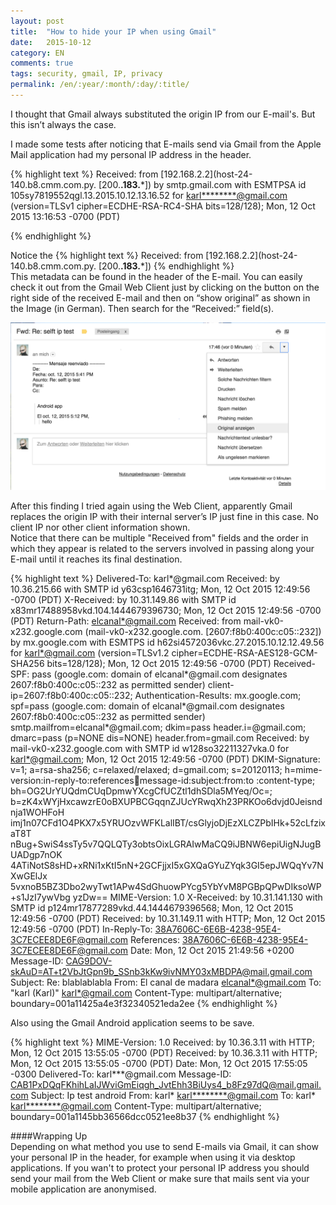 ```yaml
---
layout: post
title:  "How to hide your IP when using Gmail"
date:   2015-10-12
category: EN
comments: true
tags: security, gmail, IP, privacy
permalink: /en/:year/:month/:day/:title/
---
```


I thought that Gmail always substituted the origin IP from our E-mail's. But this isn’t always the case. 

I made some tests after noticing that E-mails send via Gmail from the Apple Mail application had my personal IP address in the header.  

{% highlight text %}
Received: from [192.168.2.2](host-24-140.b8.cmm.com.py. [200.**.183.***])
        by smtp.gmail.com with ESMTPSA id 105sy7819552qgl.13.2015.10.12.13.16.52
        for <karl********@gmail.com>
        (version=TLSv1 cipher=ECDHE-RSA-RC4-SHA bits=128/128);
        Mon, 12 Oct 2015 13:16:53 -0700 (PDT)

{% endhighlight %}

Notice the 
{% highlight text %}
Received: from [192.168.2.2](host-24-140.b8.cmm.com.py. [200.**.183.***])
{% endhighlight %}  
This metadata can be found in the header of the E-mail. You can easily check it out from the Gmail Web Client just by clicking on the button on the right side of the received E-mail and then on “show original” as shown in the Image (in German). Then search for the “Received:” field(s).  

![Image IP_test](https://raw.githubusercontent.com/Karlheinzniebuhr/karlheinzniebuhr.github.io/master/data/gmail_ip/ip_test.png)  

After this finding I tried again using the Web Client, apparently Gmail replaces the origin IP with their internal server’s IP just fine in this case. No client IP nor other client information shown.  
Notice that there can be multiple "Received from" fields and the order in which they appear is related to the servers involved in passing along your E-mail until it reaches its final destination. 

{% highlight text %}
Delivered-To: karl*@gmail.com
Received: by 10.36.215.66 with SMTP id y63csp1646731itg;
        Mon, 12 Oct 2015 12:49:56 -0700 (PDT)
X-Received: by 10.31.149.86 with SMTP id x83mr17488958vkd.104.1444679396730;
        Mon, 12 Oct 2015 12:49:56 -0700 (PDT)
Return-Path: <elcanal*@gmail.com>
Received: from mail-vk0-x232.google.com (mail-vk0-x232.google.com. [2607:f8b0:400c:c05::232])
        by mx.google.com with ESMTPS id h62si4572036vkc.27.2015.10.12.12.49.56
        for <karl*@gmail.com>
        (version=TLSv1.2 cipher=ECDHE-RSA-AES128-GCM-SHA256 bits=128/128);
        Mon, 12 Oct 2015 12:49:56 -0700 (PDT)
Received-SPF: pass (google.com: domain of elcanal*@gmail.com designates 2607:f8b0:400c:c05::232 as permitted sender) client-ip=2607:f8b0:400c:c05::232;
Authentication-Results: mx.google.com;
       spf=pass (google.com: domain of elcanal*@gmail.com designates 2607:f8b0:400c:c05::232 as permitted sender) smtp.mailfrom=elcanal*@gmail.com;
       dkim=pass header.i=@gmail.com;
       dmarc=pass (p=NONE dis=NONE) header.from=gmail.com
Received: by mail-vk0-x232.google.com with SMTP id w128so32211327vka.0
        for <karl*@gmail.com>; Mon, 12 Oct 2015 12:49:56 -0700 (PDT)
DKIM-Signature: v=1; a=rsa-sha256; c=relaxed/relaxed;
        d=gmail.com; s=20120113;
        h=mime-version:in-reply-to:references:date:message-id:subject:from:to
         :content-type;
        bh=OG2UrYUQdmCUqDpmwYXcgCfUCZtl1dhSDla5MYeq/Oc=;
        b=zK4xWYjHxcawzrE0oBXUPBCGqqnZJUcYRwqXh23PRKOo6dvjd0Jeisndnja1WOHFoH
         imj1n07CFd1O4PKX7x5YRUOzvWFKLalIBT/csGlyjoDjEzXLCZPbIHk+52cLfzixaT8T
         nBug+SwiS4ssTy5v7QQLQTy3obtsOixLGRAIwMaCQ9iJBNW6epiUigNJugBUADgp7nOK
         4ATiNotS8sHD+xRNi1xKtI5nN+2GCFjjxI5xGXQaGYuZYqk3GI5epJWQqYv7NXwGElJx
         5vxnoB5BZ3Dbo2wyTwt1APw4SdGhuowPYcg5YbYvM8PGBpQPwDIksoWP+s1JzI7ywVbg
         yzDw==
MIME-Version: 1.0
X-Received: by 10.31.141.130 with SMTP id p124mr17877289vkd.44.1444679396568;
 Mon, 12 Oct 2015 12:49:56 -0700 (PDT)
Received: by 10.31.149.11 with HTTP; Mon, 12 Oct 2015 12:49:56 -0700 (PDT)
In-Reply-To: <38A7606C-6E6B-4238-95E4-3C7ECEE8DE6F@gmail.com>
References: <38A7606C-6E6B-4238-95E4-3C7ECEE8DE6F@gmail.com>
Date: Mon, 12 Oct 2015 21:49:56 +0200
Message-ID: <CAG9DOV-skAuD=AT+t2VbJtGpn9b_SSnb3kKw9ivNMY03xMBDPA@mail.gmail.com>
Subject: Re: blablablabla
From: El canal de madara <elcanal*@gmail.com>
To: "karl (Karl)" <karl*@gmail.com>
Content-Type: multipart/alternative; boundary=001a11425a4e3f32340521eda2ee
{% endhighlight %}

Also using the Gmail Android application seems to be save.  

{% highlight text %}
MIME-Version: 1.0
Received: by 10.36.3.11 with HTTP; Mon, 12 Oct 2015 13:55:05 -0700 (PDT)
Received: by 10.36.3.11 with HTTP; Mon, 12 Oct 2015 13:55:05 -0700 (PDT)
Date: Mon, 12 Oct 2015 17:55:05 -0300
Delivered-To: karl***@gmail.com
Message-ID: <CAB1PxDQqFKhihLaIJWviGmEiqgh_JvtEhh3BiUys4_b8Fz97dQ@mail.gmail.com>
Subject: Ip test android
From: karl* <karl********@gmail.com>
To: karl* <karl********@gmail.com>
Content-Type: multipart/alternative; boundary=001a1145bb36566dcc0521ee8b37
{% endhighlight %}


####Wrapping Up    
Depending on what method you use to send E-mails via Gmail, it can show your personal IP in the header, for example when using it via desktop applications. If you wan't to protect your personal IP address you should send your mail from the Web Client or make sure that mails sent via your mobile application are anonymised.  





